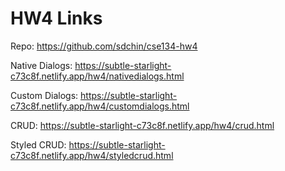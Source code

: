 # HW4 Links

Repo: https://github.com/sdchin/cse134-hw4

Native Dialogs: https://subtle-starlight-c73c8f.netlify.app/hw4/nativedialogs.html

Custom Dialogs: https://subtle-starlight-c73c8f.netlify.app/hw4/customdialogs.html

CRUD: https://subtle-starlight-c73c8f.netlify.app/hw4/crud.html

Styled CRUD: https://subtle-starlight-c73c8f.netlify.app/hw4/styledcrud.html
